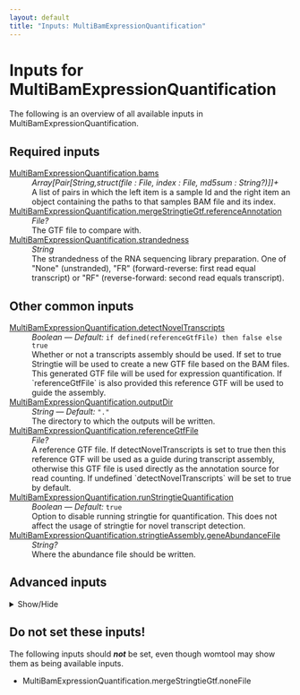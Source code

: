 ```yaml
---
layout: default
title: "Inputs: MultiBamExpressionQuantification"
---
```


# Inputs for MultiBamExpressionQuantification

The following is an overview of all available inputs in
MultiBamExpressionQuantification.


## Required inputs
<dl>
<dt id="MultiBamExpressionQuantification.bams"><a href="#MultiBamExpressionQuantification.bams">MultiBamExpressionQuantification.bams</a></dt>
<dd>
    <i>Array[Pair[String,struct(file : File, index : File, md5sum : String?)]]+ </i><br />
    A list of pairs in which the left item is a sample Id and the right item an object containing the paths to that samples BAM file and its index.
</dd>
<dt id="MultiBamExpressionQuantification.mergeStringtieGtf.referenceAnnotation"><a href="#MultiBamExpressionQuantification.mergeStringtieGtf.referenceAnnotation">MultiBamExpressionQuantification.mergeStringtieGtf.referenceAnnotation</a></dt>
<dd>
    <i>File? </i><br />
    The GTF file to compare with.
</dd>
<dt id="MultiBamExpressionQuantification.strandedness"><a href="#MultiBamExpressionQuantification.strandedness">MultiBamExpressionQuantification.strandedness</a></dt>
<dd>
    <i>String </i><br />
    The strandedness of the RNA sequencing library preparation. One of "None" (unstranded), "FR" (forward-reverse: first read equal transcript) or "RF" (reverse-forward: second read equals transcript).
</dd>
</dl>

## Other common inputs
<dl>
<dt id="MultiBamExpressionQuantification.detectNovelTranscripts"><a href="#MultiBamExpressionQuantification.detectNovelTranscripts">MultiBamExpressionQuantification.detectNovelTranscripts</a></dt>
<dd>
    <i>Boolean </i><i>&mdash; Default:</i> <code>if defined(referenceGtfFile) then false else true</code><br />
    Whether or not a transcripts assembly should be used. If set to true Stringtie will be used to create a new GTF file based on the BAM files. This generated GTF file will be used for expression quantification. If `referenceGtfFile` is also provided this reference GTF will be used to guide the assembly.
</dd>
<dt id="MultiBamExpressionQuantification.outputDir"><a href="#MultiBamExpressionQuantification.outputDir">MultiBamExpressionQuantification.outputDir</a></dt>
<dd>
    <i>String </i><i>&mdash; Default:</i> <code>"."</code><br />
    The directory to which the outputs will be written.
</dd>
<dt id="MultiBamExpressionQuantification.referenceGtfFile"><a href="#MultiBamExpressionQuantification.referenceGtfFile">MultiBamExpressionQuantification.referenceGtfFile</a></dt>
<dd>
    <i>File? </i><br />
    A reference GTF file. If detectNovelTranscripts is set to true then this reference GTF will be used as a guide during transcript assembly, otherwise this GTF file is used directly as the annotation source for read counting. If undefined `detectNovelTranscripts` will be set to true by default.
</dd>
<dt id="MultiBamExpressionQuantification.runStringtieQuantification"><a href="#MultiBamExpressionQuantification.runStringtieQuantification">MultiBamExpressionQuantification.runStringtieQuantification</a></dt>
<dd>
    <i>Boolean </i><i>&mdash; Default:</i> <code>true</code><br />
    Option to disable running stringtie for quantification. This does not affect the usage of stringtie for novel transcript detection.
</dd>
<dt id="MultiBamExpressionQuantification.stringtieAssembly.geneAbundanceFile"><a href="#MultiBamExpressionQuantification.stringtieAssembly.geneAbundanceFile">MultiBamExpressionQuantification.stringtieAssembly.geneAbundanceFile</a></dt>
<dd>
    <i>String? </i><br />
    Where the abundance file should be written.
</dd>
</dl>

## Advanced inputs
<details>
<summary> Show/Hide </summary>
<dl>
<dt id="MultiBamExpressionQuantification.additionalAttributes"><a href="#MultiBamExpressionQuantification.additionalAttributes">MultiBamExpressionQuantification.additionalAttributes</a></dt>
<dd>
    <i>Array[String]+? </i><br />
    Additional attributes which should be taken from the GTF used for quantification and added to the merged expression value tables.
</dd>
<dt id="MultiBamExpressionQuantification.dockerImages"><a href="#MultiBamExpressionQuantification.dockerImages">MultiBamExpressionQuantification.dockerImages</a></dt>
<dd>
    <i>Map[String,String] </i><i>&mdash; Default:</i> <code>{"htseq": "quay.io/biocontainers/htseq:0.12.4--py37h0498b6d_2", "stringtie": "quay.io/biocontainers/stringtie:1.3.6--h92e31bf_0", "collect-columns": "quay.io/biocontainers/collect-columns:1.0.0--py_0", "gffcompare": "quay.io/biocontainers/gffcompare:0.10.6--h2d50403_0"}</code><br />
    The docker images used. Changing this may result in errors which the developers may choose not to address.
</dd>
<dt id="MultiBamExpressionQuantification.htSeqCount.additionalAttributes"><a href="#MultiBamExpressionQuantification.htSeqCount.additionalAttributes">MultiBamExpressionQuantification.htSeqCount.additionalAttributes</a></dt>
<dd>
    <i>Array[String] </i><i>&mdash; Default:</i> <code>[]</code><br />
    Equivalent to the --additional-attr option of htseq-count.
</dd>
<dt id="MultiBamExpressionQuantification.htSeqCount.featureType"><a href="#MultiBamExpressionQuantification.htSeqCount.featureType">MultiBamExpressionQuantification.htSeqCount.featureType</a></dt>
<dd>
    <i>String? </i><br />
    Equivalent to the --type option of htseq-count.
</dd>
<dt id="MultiBamExpressionQuantification.htSeqCount.idattr"><a href="#MultiBamExpressionQuantification.htSeqCount.idattr">MultiBamExpressionQuantification.htSeqCount.idattr</a></dt>
<dd>
    <i>String? </i><br />
    Equivalent to the --idattr option of htseq-count.
</dd>
<dt id="MultiBamExpressionQuantification.htSeqCount.memory"><a href="#MultiBamExpressionQuantification.htSeqCount.memory">MultiBamExpressionQuantification.htSeqCount.memory</a></dt>
<dd>
    <i>String </i><i>&mdash; Default:</i> <code>"8G"</code><br />
    The amount of memory the job requires in GB.
</dd>
<dt id="MultiBamExpressionQuantification.htSeqCount.nprocesses"><a href="#MultiBamExpressionQuantification.htSeqCount.nprocesses">MultiBamExpressionQuantification.htSeqCount.nprocesses</a></dt>
<dd>
    <i>Int </i><i>&mdash; Default:</i> <code>1</code><br />
    Number of processes to run htseq with.
</dd>
<dt id="MultiBamExpressionQuantification.htSeqCount.order"><a href="#MultiBamExpressionQuantification.htSeqCount.order">MultiBamExpressionQuantification.htSeqCount.order</a></dt>
<dd>
    <i>String </i><i>&mdash; Default:</i> <code>"pos"</code><br />
    Equivalent to the -r option of htseq-count.
</dd>
<dt id="MultiBamExpressionQuantification.htSeqCount.timeMinutes"><a href="#MultiBamExpressionQuantification.htSeqCount.timeMinutes">MultiBamExpressionQuantification.htSeqCount.timeMinutes</a></dt>
<dd>
    <i>Int </i><i>&mdash; Default:</i> <code>1440</code><br />
    The maximum amount of time the job will run in minutes.
</dd>
<dt id="MultiBamExpressionQuantification.mergedHTSeqFragmentsPerGenes.featureAttribute"><a href="#MultiBamExpressionQuantification.mergedHTSeqFragmentsPerGenes.featureAttribute">MultiBamExpressionQuantification.mergedHTSeqFragmentsPerGenes.featureAttribute</a></dt>
<dd>
    <i>String? </i><br />
    Equivalent to the -F option of collect-columns.
</dd>
<dt id="MultiBamExpressionQuantification.mergedHTSeqFragmentsPerGenes.featureColumn"><a href="#MultiBamExpressionQuantification.mergedHTSeqFragmentsPerGenes.featureColumn">MultiBamExpressionQuantification.mergedHTSeqFragmentsPerGenes.featureColumn</a></dt>
<dd>
    <i>Int? </i><br />
    Equivalent to the -f option of collect-columns.
</dd>
<dt id="MultiBamExpressionQuantification.mergedHTSeqFragmentsPerGenes.header"><a href="#MultiBamExpressionQuantification.mergedHTSeqFragmentsPerGenes.header">MultiBamExpressionQuantification.mergedHTSeqFragmentsPerGenes.header</a></dt>
<dd>
    <i>Boolean </i><i>&mdash; Default:</i> <code>false</code><br />
    Equivalent to the -H flag of collect-columns.
</dd>
<dt id="MultiBamExpressionQuantification.mergedHTSeqFragmentsPerGenes.memoryGb"><a href="#MultiBamExpressionQuantification.mergedHTSeqFragmentsPerGenes.memoryGb">MultiBamExpressionQuantification.mergedHTSeqFragmentsPerGenes.memoryGb</a></dt>
<dd>
    <i>Int </i><i>&mdash; Default:</i> <code>4 + ceil((0.5 * length(inputTables)))</code><br />
    The maximum amount of memory the job will need in GB.
</dd>
<dt id="MultiBamExpressionQuantification.mergedHTSeqFragmentsPerGenes.separator"><a href="#MultiBamExpressionQuantification.mergedHTSeqFragmentsPerGenes.separator">MultiBamExpressionQuantification.mergedHTSeqFragmentsPerGenes.separator</a></dt>
<dd>
    <i>Int? </i><br />
    Equivalent to the -s option of collect-columns.
</dd>
<dt id="MultiBamExpressionQuantification.mergedHTSeqFragmentsPerGenes.sumOnDuplicateId"><a href="#MultiBamExpressionQuantification.mergedHTSeqFragmentsPerGenes.sumOnDuplicateId">MultiBamExpressionQuantification.mergedHTSeqFragmentsPerGenes.sumOnDuplicateId</a></dt>
<dd>
    <i>Boolean </i><i>&mdash; Default:</i> <code>false</code><br />
    Equivalent to the -S flag of collect-columns.
</dd>
<dt id="MultiBamExpressionQuantification.mergedHTSeqFragmentsPerGenes.timeMinutes"><a href="#MultiBamExpressionQuantification.mergedHTSeqFragmentsPerGenes.timeMinutes">MultiBamExpressionQuantification.mergedHTSeqFragmentsPerGenes.timeMinutes</a></dt>
<dd>
    <i>Int </i><i>&mdash; Default:</i> <code>10</code><br />
    The maximum amount of time the job will run in minutes.
</dd>
<dt id="MultiBamExpressionQuantification.mergedHTSeqFragmentsPerGenes.valueColumn"><a href="#MultiBamExpressionQuantification.mergedHTSeqFragmentsPerGenes.valueColumn">MultiBamExpressionQuantification.mergedHTSeqFragmentsPerGenes.valueColumn</a></dt>
<dd>
    <i>Int? </i><br />
    Equivalent to the -c option of collect-columns.
</dd>
<dt id="MultiBamExpressionQuantification.mergedStringtieFPKMs.featureAttribute"><a href="#MultiBamExpressionQuantification.mergedStringtieFPKMs.featureAttribute">MultiBamExpressionQuantification.mergedStringtieFPKMs.featureAttribute</a></dt>
<dd>
    <i>String? </i><br />
    Equivalent to the -F option of collect-columns.
</dd>
<dt id="MultiBamExpressionQuantification.mergedStringtieFPKMs.featureColumn"><a href="#MultiBamExpressionQuantification.mergedStringtieFPKMs.featureColumn">MultiBamExpressionQuantification.mergedStringtieFPKMs.featureColumn</a></dt>
<dd>
    <i>Int? </i><br />
    Equivalent to the -f option of collect-columns.
</dd>
<dt id="MultiBamExpressionQuantification.mergedStringtieFPKMs.memoryGb"><a href="#MultiBamExpressionQuantification.mergedStringtieFPKMs.memoryGb">MultiBamExpressionQuantification.mergedStringtieFPKMs.memoryGb</a></dt>
<dd>
    <i>Int </i><i>&mdash; Default:</i> <code>4 + ceil((0.5 * length(inputTables)))</code><br />
    The maximum amount of memory the job will need in GB.
</dd>
<dt id="MultiBamExpressionQuantification.mergedStringtieFPKMs.separator"><a href="#MultiBamExpressionQuantification.mergedStringtieFPKMs.separator">MultiBamExpressionQuantification.mergedStringtieFPKMs.separator</a></dt>
<dd>
    <i>Int? </i><br />
    Equivalent to the -s option of collect-columns.
</dd>
<dt id="MultiBamExpressionQuantification.mergedStringtieFPKMs.timeMinutes"><a href="#MultiBamExpressionQuantification.mergedStringtieFPKMs.timeMinutes">MultiBamExpressionQuantification.mergedStringtieFPKMs.timeMinutes</a></dt>
<dd>
    <i>Int </i><i>&mdash; Default:</i> <code>10</code><br />
    The maximum amount of time the job will run in minutes.
</dd>
<dt id="MultiBamExpressionQuantification.mergedStringtieTPMs.featureAttribute"><a href="#MultiBamExpressionQuantification.mergedStringtieTPMs.featureAttribute">MultiBamExpressionQuantification.mergedStringtieTPMs.featureAttribute</a></dt>
<dd>
    <i>String? </i><br />
    Equivalent to the -F option of collect-columns.
</dd>
<dt id="MultiBamExpressionQuantification.mergedStringtieTPMs.featureColumn"><a href="#MultiBamExpressionQuantification.mergedStringtieTPMs.featureColumn">MultiBamExpressionQuantification.mergedStringtieTPMs.featureColumn</a></dt>
<dd>
    <i>Int? </i><br />
    Equivalent to the -f option of collect-columns.
</dd>
<dt id="MultiBamExpressionQuantification.mergedStringtieTPMs.memoryGb"><a href="#MultiBamExpressionQuantification.mergedStringtieTPMs.memoryGb">MultiBamExpressionQuantification.mergedStringtieTPMs.memoryGb</a></dt>
<dd>
    <i>Int </i><i>&mdash; Default:</i> <code>4 + ceil((0.5 * length(inputTables)))</code><br />
    The maximum amount of memory the job will need in GB.
</dd>
<dt id="MultiBamExpressionQuantification.mergedStringtieTPMs.separator"><a href="#MultiBamExpressionQuantification.mergedStringtieTPMs.separator">MultiBamExpressionQuantification.mergedStringtieTPMs.separator</a></dt>
<dd>
    <i>Int? </i><br />
    Equivalent to the -s option of collect-columns.
</dd>
<dt id="MultiBamExpressionQuantification.mergedStringtieTPMs.timeMinutes"><a href="#MultiBamExpressionQuantification.mergedStringtieTPMs.timeMinutes">MultiBamExpressionQuantification.mergedStringtieTPMs.timeMinutes</a></dt>
<dd>
    <i>Int </i><i>&mdash; Default:</i> <code>10</code><br />
    The maximum amount of time the job will run in minutes.
</dd>
<dt id="MultiBamExpressionQuantification.mergeStringtieGtf.A"><a href="#MultiBamExpressionQuantification.mergeStringtieGtf.A">MultiBamExpressionQuantification.mergeStringtieGtf.A</a></dt>
<dd>
    <i>Boolean </i><i>&mdash; Default:</i> <code>false</code><br />
    Equivalent to gffcompare's `-A` flag.
</dd>
<dt id="MultiBamExpressionQuantification.mergeStringtieGtf.debugMode"><a href="#MultiBamExpressionQuantification.mergeStringtieGtf.debugMode">MultiBamExpressionQuantification.mergeStringtieGtf.debugMode</a></dt>
<dd>
    <i>Boolean </i><i>&mdash; Default:</i> <code>false</code><br />
    Equivalent to gffcompare's `-D` flag.
</dd>
<dt id="MultiBamExpressionQuantification.mergeStringtieGtf.discardSingleExonReferenceTranscripts"><a href="#MultiBamExpressionQuantification.mergeStringtieGtf.discardSingleExonReferenceTranscripts">MultiBamExpressionQuantification.mergeStringtieGtf.discardSingleExonReferenceTranscripts</a></dt>
<dd>
    <i>Boolean </i><i>&mdash; Default:</i> <code>false</code><br />
    Equivalent to gffcompare's `-N` flag.
</dd>
<dt id="MultiBamExpressionQuantification.mergeStringtieGtf.discardSingleExonTransfragsAndReferenceTranscripts"><a href="#MultiBamExpressionQuantification.mergeStringtieGtf.discardSingleExonTransfragsAndReferenceTranscripts">MultiBamExpressionQuantification.mergeStringtieGtf.discardSingleExonTransfragsAndReferenceTranscripts</a></dt>
<dd>
    <i>Boolean </i><i>&mdash; Default:</i> <code>false</code><br />
    Equivalent to gffcompare's `-M` flag.
</dd>
<dt id="MultiBamExpressionQuantification.mergeStringtieGtf.genomeSequences"><a href="#MultiBamExpressionQuantification.mergeStringtieGtf.genomeSequences">MultiBamExpressionQuantification.mergeStringtieGtf.genomeSequences</a></dt>
<dd>
    <i>File? </i><br />
    Equivalent to gffcompare's `-s` option.
</dd>
<dt id="MultiBamExpressionQuantification.mergeStringtieGtf.inputGtfList"><a href="#MultiBamExpressionQuantification.mergeStringtieGtf.inputGtfList">MultiBamExpressionQuantification.mergeStringtieGtf.inputGtfList</a></dt>
<dd>
    <i>File? </i><br />
    Equivalent to gffcompare's `-i` option.
</dd>
<dt id="MultiBamExpressionQuantification.mergeStringtieGtf.K"><a href="#MultiBamExpressionQuantification.mergeStringtieGtf.K">MultiBamExpressionQuantification.mergeStringtieGtf.K</a></dt>
<dd>
    <i>Boolean </i><i>&mdash; Default:</i> <code>false</code><br />
    Equivalent to gffcompare's `-K` flag.
</dd>
<dt id="MultiBamExpressionQuantification.mergeStringtieGtf.maxDistanceFreeEndsTerminalExons"><a href="#MultiBamExpressionQuantification.mergeStringtieGtf.maxDistanceFreeEndsTerminalExons">MultiBamExpressionQuantification.mergeStringtieGtf.maxDistanceFreeEndsTerminalExons</a></dt>
<dd>
    <i>Int? </i><br />
    Equivalent to gffcompare's `-e` option.
</dd>
<dt id="MultiBamExpressionQuantification.mergeStringtieGtf.maxDistanceGroupingTranscriptStartSites"><a href="#MultiBamExpressionQuantification.mergeStringtieGtf.maxDistanceGroupingTranscriptStartSites">MultiBamExpressionQuantification.mergeStringtieGtf.maxDistanceGroupingTranscriptStartSites</a></dt>
<dd>
    <i>Int? </i><br />
    Equivalent to gffcompare's `-d` option.
</dd>
<dt id="MultiBamExpressionQuantification.mergeStringtieGtf.memory"><a href="#MultiBamExpressionQuantification.mergeStringtieGtf.memory">MultiBamExpressionQuantification.mergeStringtieGtf.memory</a></dt>
<dd>
    <i>String </i><i>&mdash; Default:</i> <code>"4G"</code><br />
    The amount of memory available to the job.
</dd>
<dt id="MultiBamExpressionQuantification.mergeStringtieGtf.namePrefix"><a href="#MultiBamExpressionQuantification.mergeStringtieGtf.namePrefix">MultiBamExpressionQuantification.mergeStringtieGtf.namePrefix</a></dt>
<dd>
    <i>String? </i><br />
    Equivalent to gffcompare's `-p` option.
</dd>
<dt id="MultiBamExpressionQuantification.mergeStringtieGtf.noTmap"><a href="#MultiBamExpressionQuantification.mergeStringtieGtf.noTmap">MultiBamExpressionQuantification.mergeStringtieGtf.noTmap</a></dt>
<dd>
    <i>Boolean </i><i>&mdash; Default:</i> <code>false</code><br />
    Equivalent to gffcompare's `-T` flag.
</dd>
<dt id="MultiBamExpressionQuantification.mergeStringtieGtf.precisionCorrection"><a href="#MultiBamExpressionQuantification.mergeStringtieGtf.precisionCorrection">MultiBamExpressionQuantification.mergeStringtieGtf.precisionCorrection</a></dt>
<dd>
    <i>Boolean </i><i>&mdash; Default:</i> <code>false</code><br />
    Equivalent to gffcompare's `-Q` flag.
</dd>
<dt id="MultiBamExpressionQuantification.mergeStringtieGtf.snCorrection"><a href="#MultiBamExpressionQuantification.mergeStringtieGtf.snCorrection">MultiBamExpressionQuantification.mergeStringtieGtf.snCorrection</a></dt>
<dd>
    <i>Boolean </i><i>&mdash; Default:</i> <code>false</code><br />
    Equivalent to gffcompare's `-R` flag.
</dd>
<dt id="MultiBamExpressionQuantification.mergeStringtieGtf.timeMinutes"><a href="#MultiBamExpressionQuantification.mergeStringtieGtf.timeMinutes">MultiBamExpressionQuantification.mergeStringtieGtf.timeMinutes</a></dt>
<dd>
    <i>Int </i><i>&mdash; Default:</i> <code>1 + ceil((size(inputGtfFiles,"G") * 30))</code><br />
    The maximum amount of time the job will run in minutes.
</dd>
<dt id="MultiBamExpressionQuantification.mergeStringtieGtf.verbose"><a href="#MultiBamExpressionQuantification.mergeStringtieGtf.verbose">MultiBamExpressionQuantification.mergeStringtieGtf.verbose</a></dt>
<dd>
    <i>Boolean </i><i>&mdash; Default:</i> <code>false</code><br />
    Equivalent to gffcompare's `-V` flag.
</dd>
<dt id="MultiBamExpressionQuantification.mergeStringtieGtf.X"><a href="#MultiBamExpressionQuantification.mergeStringtieGtf.X">MultiBamExpressionQuantification.mergeStringtieGtf.X</a></dt>
<dd>
    <i>Boolean </i><i>&mdash; Default:</i> <code>false</code><br />
    Equivalent to gffcompare's `-X` flag.
</dd>
<dt id="MultiBamExpressionQuantification.stringtie.memory"><a href="#MultiBamExpressionQuantification.stringtie.memory">MultiBamExpressionQuantification.stringtie.memory</a></dt>
<dd>
    <i>String </i><i>&mdash; Default:</i> <code>"2G"</code><br />
    The amount of memory needed for this task in GB.
</dd>
<dt id="MultiBamExpressionQuantification.stringtie.minimumCoverage"><a href="#MultiBamExpressionQuantification.stringtie.minimumCoverage">MultiBamExpressionQuantification.stringtie.minimumCoverage</a></dt>
<dd>
    <i>Float? </i><br />
    The minimum coverage for a transcript to be shown in the output.
</dd>
<dt id="MultiBamExpressionQuantification.stringtie.threads"><a href="#MultiBamExpressionQuantification.stringtie.threads">MultiBamExpressionQuantification.stringtie.threads</a></dt>
<dd>
    <i>Int </i><i>&mdash; Default:</i> <code>1</code><br />
    The number of threads to use.
</dd>
<dt id="MultiBamExpressionQuantification.stringtie.timeMinutes"><a href="#MultiBamExpressionQuantification.stringtie.timeMinutes">MultiBamExpressionQuantification.stringtie.timeMinutes</a></dt>
<dd>
    <i>Int </i><i>&mdash; Default:</i> <code>1 + ceil((size(bam,"G") * 60 / threads))</code><br />
    The maximum amount of time the job will run in minutes.
</dd>
<dt id="MultiBamExpressionQuantification.stringtieAssembly.memory"><a href="#MultiBamExpressionQuantification.stringtieAssembly.memory">MultiBamExpressionQuantification.stringtieAssembly.memory</a></dt>
<dd>
    <i>String </i><i>&mdash; Default:</i> <code>"2G"</code><br />
    The amount of memory needed for this task in GB.
</dd>
<dt id="MultiBamExpressionQuantification.stringtieAssembly.minimumCoverage"><a href="#MultiBamExpressionQuantification.stringtieAssembly.minimumCoverage">MultiBamExpressionQuantification.stringtieAssembly.minimumCoverage</a></dt>
<dd>
    <i>Float? </i><br />
    The minimum coverage for a transcript to be shown in the output.
</dd>
<dt id="MultiBamExpressionQuantification.stringtieAssembly.threads"><a href="#MultiBamExpressionQuantification.stringtieAssembly.threads">MultiBamExpressionQuantification.stringtieAssembly.threads</a></dt>
<dd>
    <i>Int </i><i>&mdash; Default:</i> <code>1</code><br />
    The number of threads to use.
</dd>
<dt id="MultiBamExpressionQuantification.stringtieAssembly.timeMinutes"><a href="#MultiBamExpressionQuantification.stringtieAssembly.timeMinutes">MultiBamExpressionQuantification.stringtieAssembly.timeMinutes</a></dt>
<dd>
    <i>Int </i><i>&mdash; Default:</i> <code>1 + ceil((size(bam,"G") * 60 / threads))</code><br />
    The maximum amount of time the job will run in minutes.
</dd>
</dl>
</details>





## Do not set these inputs!
The following inputs should ***not*** be set, even though womtool may
show them as being available inputs.

* MultiBamExpressionQuantification.mergeStringtieGtf.noneFile
